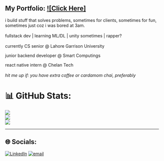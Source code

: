 ## My Portfolio: [![Click Here]](https://musxeto.vercel.app) 

i build stuff that solves problems, sometimes for clients, sometimes for fun, sometimes just coz i was bored at 3am.<br><br>fullstack dev | learning ML/DL | unity sometimes | rapper?<br><br>
currently CS senior @ Lahore Garrison University  

junior backend developer @ Smart Computings

react native intern @ Chelan Tech  <br><br>
*hit me up if: you have extra coffee or cardamom chai, preferably*

# 📊 GitHub Stats:
![](https://github-readme-stats.vercel.app/api?username=musxeto&theme=dark&hide_border=false&include_all_commits=true&count_private=false)<br/>
![](https://nirzak-streak-stats.vercel.app/?user=musxeto&theme=dark&hide_border=false)<br/>
![](https://github-readme-stats.vercel.app/api/top-langs/?username=musxeto&theme=dark&hide_border=false&include_all_commits=true&count_private=false&layout=compact)

---

## 🌐 Socials:
 [![LinkedIn](https://img.shields.io/badge/LinkedIn-%230077B5.svg?logo=linkedin&logoColor=white)](https://linkedin.com/in/mustafa-gm) [![email](https://img.shields.io/badge/Email-D14836?logo=gmail&logoColor=white)](mailto:mustafamalikawan786@gmail.com) 
